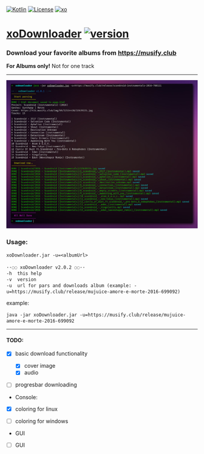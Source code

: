 [ ![Kotlin](https://img.shields.io/badge/kotlin-1.7.20-blue.svg)](http://kotlinlang.org)
[ ![License](https://img.shields.io/badge/license-MIT-green)](https://mit-license.org)
[ ![xo](https://img.shields.io/badge/telegram-%40XO490-orange)](https://t.me/xo490)


# [xoDownloader](https://github.com/XO490/xoDownloader.git) [ ![version](https://img.shields.io/badge/version-2.0.2-blueviolet)](https://github.com/XO490/xoDownloader.git)

### Download your favorite albums from https://musify.club 
**For Albums only!** Not for one track

----

[ ![screenshot](img1024.jpg)](https://github.com/XO490/xoDownloader.git)

### Usage:

```
xoDownloader.jar -u=<albumUrl>

··◌◌ xoDownloader v2.0.2 ◌◌··
-h	this help
-v	version
-u	url for pars and downloads album (example: -u=https://musify.club/release/mujuice-amore-e-morte-2016-699092)

```

example:

```
java -jar xoDownloader.jar -u=https://musify.club/release/mujuice-amore-e-morte-2016-699092
```

----

#### TODO:

- [x] basic download functionality
  - [x] cover image
  - [x] audio
- [ ] progresbar downloading


- Console:
- [x] coloring for linux
- [ ] coloring for windows


- GUI
- [ ] GUI